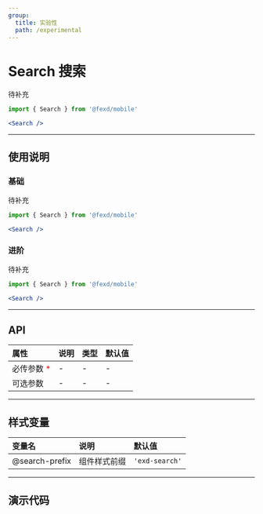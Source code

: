```yaml
---
group:
  title: 实验性
  path: /experimental
---
```


# Search 搜索 <ImportCost name="Search" />

待补充

<!-- prettier-ignore -->
```jsx | pure
import { Search } from '@fexd/mobile'

<Search />
```

---

## 使用说明

### 基础

待补充

<!-- prettier-ignore -->
```jsx | pure
import { Search } from '@fexd/mobile'

<Search />
```

### 进阶

待补充

<!-- prettier-ignore -->
```jsx | pure
import { Search } from '@fexd/mobile'

<Search />
```

---

## API

| 属性                                         | 说明 | 类型 | 默认值 |
| :------------------------------------------- | :--- | :--- | :----- |
| 必传参数 <span style="color: red;">\*</span> | -    | -    | -      |
| 可选参数                                     | -    | -    | -      |

---

## 样式变量

| 变量名         | 说明         | 默认值        |
| :------------- | :----------- | :------------ |
| @search-prefix | 组件样式前缀 | `'exd-search'` |

---

## 演示代码

<code src="./demos/demo1/index.tsx" />
